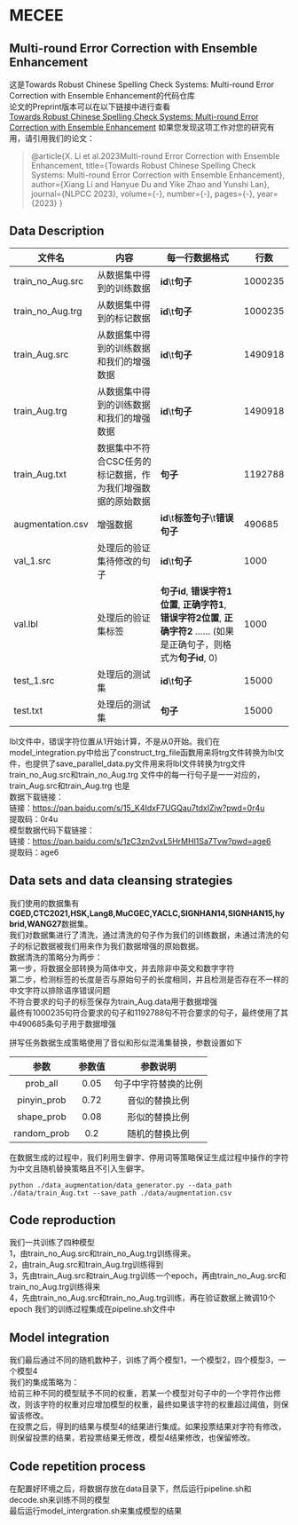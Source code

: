 # MECEE
## Multi-round Error Correction with Ensemble Enhancement ##
这是Towards Robust Chinese Spelling Check Systems: Multi-round Error Correction with Ensemble Enhancement的代码仓库  
论文的Preprint版本可以在以下链接中进行查看  
[Towards Robust Chinese Spelling Check Systems: Multi-round Error Correction with Ensemble Enhancement](https://drive.google.com/file/d/1DZOZfUwnaTmQrpv7TUgDgtX0Ga6cdvbB/view?usp=sharing)
如果您发现这项工作对您的研究有用，请引用我们的论文：
> @article{X. Li et al.2023Multi-round Error Correction with Ensemble Enhancement,
title={Towards Robust Chinese Spelling Check Systems: Multi-round Error Correction with Ensemble Enhancement},
author={Xiang Li and Hanyue Du and Yike Zhao and Yunshi Lan},
journal={NLPCC 2023},
volume={-},
number={-},
pages={-},
year={2023}
}

## Data Description ##

| 文件名     | 内容 |每一行数据格式|行数|
| ----------- | ----------- |----------- |----------- |
| train_no_Aug.src      | 从数据集中得到的训练数据      |**id**\t**句子**|1000235|
| train_no_Aug.trg     | 从数据集中得到的标记数据      |**id**\t**句子**|1000235|
| train_Aug.src      | 从数据集中得到的训练数据和我们的增强数据       |**id**\t**句子**|1490918|
| train_Aug.trg      | 从数据集中得到的训练数据和我们的增强数据       |**id**\t**句子**|1490918|
| train_Aug.txt      | 数据集中不符合CSC任务的标记数据，作为我们增强数据的原始数据       |**句子**|1192788|
|augmentation.csv|增强数据|**id**\t**标签句子**\t**错误句子**|490685|
| val_1.src      | 处理后的验证集待修改的句子      |**id**\t**句子**|1000|
| val.lbl      | 处理后的验证集标签      |**句子id**, **错误字符1位置**, **正确字符1**, **错误字符2位置**, **正确字符2** ……  (如果是正确句子，则格式为**句子id**, 0)|1000|
| test_1.src      | 处理后的测试集      |**id**\t**句子**|15000|
| test.txt     | 处理后的测试集       |**句子**|15000|

lbl文件中，错误字符位置从1开始计算，不是从0开始。我们在model_integration.py中给出了construct_trg_file函数用来将trg文件转换为lbl文件，也提供了save_parallel_data.py文件用来将lbl文件转换为trg文件  
train_no_Aug.src和train_no_Aug.trg 文件中的每一行句子是一一对应的，train_Aug.src和train_Aug.trg 也是  
数据下载链接：  
链接：https://pan.baidu.com/s/15_K4IdxF7UGQau7tdxIZjw?pwd=0r4u  
提取码：0r4u  
模型数据代码下载链接：  
链接：https://pan.baidu.com/s/1zC3zn2vxL5HrMHl1Sa7Tvw?pwd=age6  
提取码：age6
  
## Data sets and data cleansing strategies ##
我们使用的数据集有**CGED,CTC2021,HSK,Lang8,MuCGEC,YACLC,SIGNHAN14,SIGNHAN15,hybrid,WANG27**数据集。  
我们对数据集进行了清洗，通过清洗的句子作为我们的训练数据，未通过清洗的句子的标记数据被我们用来作为我们数据增强的原始数据。  
数据清洗的策略分为两步：  
第一步，将数据全部转换为简体中文，并去除非中英文和数字字符  
第二步，检测标签的长度是否与原始句子的长度相同，并且检测是否存在不一样的中文字符以排除语序错误问题  
不符合要求的句子的标签保存为train_Aug.data用于数据增强  
最终有1000235句符合要求的句子和1192788句不符合要求的句子，最终使用了其中490685条句子用于数据增强
  
拼写任务数据生成策略使用了音似和形似混淆集替换，参数设置如下  

|   参数     |  参数值   |    参数说明    |
|:---------:|:---------:|:------------:|
|  prob_all |  0.05   | 句子中字符替换的比例 |
| pinyin_prob |  0.72       | 音似的替换比例 |
| shape_prob |   0.08       | 形似的替换比例 |
| random_prob | 0.2         | 随机的替换比例 |

在数据生成的过程中，我们利用生僻字、停用词等策略保证生成过程中操作的字符为中文且随机替换策略且不引入生僻字。  
```
python ./data_augmentation/data_generator.py --data_path ./data/train_Aug.txt --save_path ./data/augmentation.csv
```
## Code reproduction ##
我们一共训练了四种模型  
1，由train_no_Aug.src和train_no_Aug.trg训练得来。  
2，由train_Aug.src和train_Aug.trg训练得到  
3，先由train_Aug.src和train_Aug.trg训练一个epoch，再由train_no_Aug.src和train_no_Aug.trg训练得来  
4，先由train_no_Aug.src和train_no_Aug.trg训练，再在验证数据上微调10个epoch
我们的训练过程集成在pipeline.sh文件中  
## Model integration ##
我们最后通过不同的随机数种子，训练了两个模型1，一个模型2，四个模型3，一个模型4  
我们的集成策略为：  
给前三种不同的模型赋予不同的权重，若某一个模型对句子中的一个字符作出修改，则该字符的权重对应增加模型的权重，最终如果该字符的权重超过阈值，则保留该修改。  
在投票之后，得到的结果与模型4的结果进行集成。如果投票结果对字符有修改，则保留投票的结果，若投票结果无修改，模型4结果修改，也保留修改。
## Code repetition process ##
在配置好环境之后，将数据存放在data目录下，然后运行pipeline.sh和decode.sh来训练不同的模型  
最后运行model_intergration.sh来集成模型的结果
